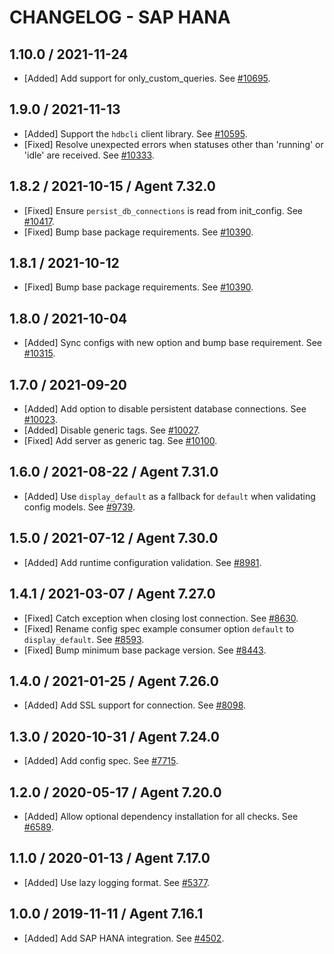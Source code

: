 # CHANGELOG - SAP HANA

## 1.10.0 / 2021-11-24

* [Added] Add support for only_custom_queries. See [#10695](https://github.com/DataDog/integrations-core/pull/10695).

## 1.9.0 / 2021-11-13

* [Added] Support the `hdbcli` client library. See [#10595](https://github.com/DataDog/integrations-core/pull/10595).
* [Fixed] Resolve unexpected errors when statuses other than 'running' or 'idle' are received. See [#10333](https://github.com/DataDog/integrations-core/pull/10333).

## 1.8.2 / 2021-10-15 / Agent 7.32.0

* [Fixed] Ensure `persist_db_connections` is read from init_config. See [#10417](https://github.com/DataDog/integrations-core/pull/10417).
* [Fixed] Bump base package requirements. See [#10390](https://github.com/DataDog/integrations-core/pull/10390).

## 1.8.1 / 2021-10-12

* [Fixed] Bump base package requirements. See [#10390](https://github.com/DataDog/integrations-core/pull/10390).

## 1.8.0 / 2021-10-04

* [Added] Sync configs with new option and bump base requirement. See [#10315](https://github.com/DataDog/integrations-core/pull/10315).

## 1.7.0 / 2021-09-20

* [Added] Add option to disable persistent database connections. See [#10023](https://github.com/DataDog/integrations-core/pull/10023).
* [Added] Disable generic tags. See [#10027](https://github.com/DataDog/integrations-core/pull/10027).
* [Fixed] Add server as generic tag. See [#10100](https://github.com/DataDog/integrations-core/pull/10100).

## 1.6.0 / 2021-08-22 / Agent 7.31.0

* [Added] Use `display_default` as a fallback for `default` when validating config models. See [#9739](https://github.com/DataDog/integrations-core/pull/9739).

## 1.5.0 / 2021-07-12 / Agent 7.30.0

* [Added] Add runtime configuration validation. See [#8981](https://github.com/DataDog/integrations-core/pull/8981).

## 1.4.1 / 2021-03-07 / Agent 7.27.0

* [Fixed] Catch exception when closing lost connection. See [#8630](https://github.com/DataDog/integrations-core/pull/8630).
* [Fixed] Rename config spec example consumer option `default` to `display_default`. See [#8593](https://github.com/DataDog/integrations-core/pull/8593).
* [Fixed] Bump minimum base package version. See [#8443](https://github.com/DataDog/integrations-core/pull/8443).

## 1.4.0 / 2021-01-25 / Agent 7.26.0

* [Added] Add SSL support for connection. See [#8098](https://github.com/DataDog/integrations-core/pull/8098).

## 1.3.0 / 2020-10-31 / Agent 7.24.0

* [Added] Add config spec. See [#7715](https://github.com/DataDog/integrations-core/pull/7715).

## 1.2.0 / 2020-05-17 / Agent 7.20.0

* [Added] Allow optional dependency installation for all checks. See [#6589](https://github.com/DataDog/integrations-core/pull/6589).

## 1.1.0 / 2020-01-13 / Agent 7.17.0

* [Added] Use lazy logging format. See [#5377](https://github.com/DataDog/integrations-core/pull/5377).

## 1.0.0 / 2019-11-11 / Agent 7.16.1

* [Added] Add SAP HANA integration. See [#4502](https://github.com/DataDog/integrations-core/pull/4502).
